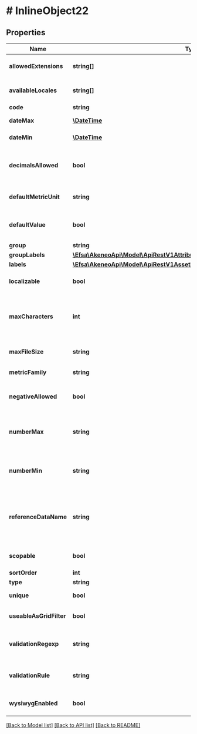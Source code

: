 # # InlineObject22

## Properties

Name | Type | Description | Notes
------------ | ------------- | ------------- | -------------
**allowedExtensions** | **string[]** | Extensions allowed when the attribute type is &#x60;pim_catalog_file&#x60; or &#x60;pim_catalog_image&#x60; | [optional]
**availableLocales** | **string[]** | To make the attribute locale specfic, specify here for which locales it is specific | [optional]
**code** | **string** | Attribute code |
**dateMax** | [**\DateTime**](\DateTime.md) | Maximum date allowed when the attribute type is &#x60;pim_catalog_date&#x60; | [optional]
**dateMin** | [**\DateTime**](\DateTime.md) | Minimum date allowed when the attribute type is &#x60;pim_catalog_date&#x60; | [optional]
**decimalsAllowed** | **bool** | Whether decimals are allowed when the attribute type is &#x60;pim_catalog_metric&#x60;, &#x60;pim_catalog_price&#x60; or &#x60;pim_catalog_number&#x60; | [optional]
**defaultMetricUnit** | **string** | Default metric unit when the attribute type is &#x60;pim_catalog_metric&#x60; | [optional]
**defaultValue** | **bool** | Default value for a Yes/No attribute, applied when creating a new product or product model (only available since the 5.0) | [optional]
**group** | **string** | Attribute group |
**groupLabels** | [**\Efsa\AkeneoApi\Model\ApiRestV1AttributesGroupLabels**](ApiRestV1AttributesGroupLabels.md) |  | [optional]
**labels** | [**\Efsa\AkeneoApi\Model\ApiRestV1AssetFamiliesAssetFamilyCodeAttributesLabels**](ApiRestV1AssetFamiliesAssetFamilyCodeAttributesLabels.md) |  | [optional]
**localizable** | **bool** | Whether the attribute is localizable, i.e. can have one value by locale | [optional] [default to false]
**maxCharacters** | **int** | Number maximum of characters allowed for the value of the attribute when the attribute type is &#x60;pim_catalog_text&#x60;, &#x60;pim_catalog_textarea&#x60; or &#x60;pim_catalog_identifier&#x60; | [optional]
**maxFileSize** | **string** | Max file size in MB when the attribute type is &#x60;pim_catalog_file&#x60; or &#x60;pim_catalog_image&#x60; | [optional]
**metricFamily** | **string** | Metric family when the attribute type is &#x60;pim_catalog_metric&#x60; | [optional]
**negativeAllowed** | **bool** | Whether negative values are allowed when the attribute type is &#x60;pim_catalog_metric&#x60; or &#x60;pim_catalog_number&#x60; | [optional]
**numberMax** | **string** | Maximum integer value allowed when the attribute type is &#x60;pim_catalog_metric&#x60;, &#x60;pim_catalog_price&#x60; or &#x60;pim_catalog_number&#x60; | [optional]
**numberMin** | **string** | Minimum integer value allowed when the attribute type is &#x60;pim_catalog_metric&#x60;, &#x60;pim_catalog_price&#x60; or &#x60;pim_catalog_number&#x60; | [optional]
**referenceDataName** | **string** | Reference entity code when the attribute type is &#x60;akeneo_reference_entity&#x60; or &#x60;akeneo_reference_entity_collection&#x60; OR Asset family code when the attribute type is &#x60;pim_catalog_asset_collection&#x60; | [optional]
**scopable** | **bool** | Whether the attribute is scopable, i.e. can have one value by channel | [optional] [default to false]
**sortOrder** | **int** | Order of the attribute in its group | [optional]
**type** | **string** | Attribute type |
**unique** | **bool** | Whether two values for the attribute cannot be the same | [optional]
**useableAsGridFilter** | **bool** | Whether the attribute can be used as a filter for the product grid in the PIM user interface | [optional]
**validationRegexp** | **string** | Regexp expression used to validate any attribute value when the attribute type is &#x60;pim_catalog_text&#x60; or &#x60;pim_catalog_identifier&#x60; | [optional]
**validationRule** | **string** | Validation rule type used to validate any attribute value when the attribute type is &#x60;pim_catalog_text&#x60; or &#x60;pim_catalog_identifier&#x60; | [optional]
**wysiwygEnabled** | **bool** | Whether the WYSIWYG interface is shown when the attribute type is &#x60;pim_catalog_textarea&#x60; | [optional]

[[Back to Model list]](../../README.md#models) [[Back to API list]](../../README.md#endpoints) [[Back to README]](../../README.md)
